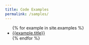 ```yaml
---
title: Code Examples
permalink: /samples/
---
```


<ul>
  {% for example in site.examples %}
  <li><a href="{{site.baseurl}}/{{example.url}}">{{example.title}}</a></li>
  {% endfor %}
</ul>
